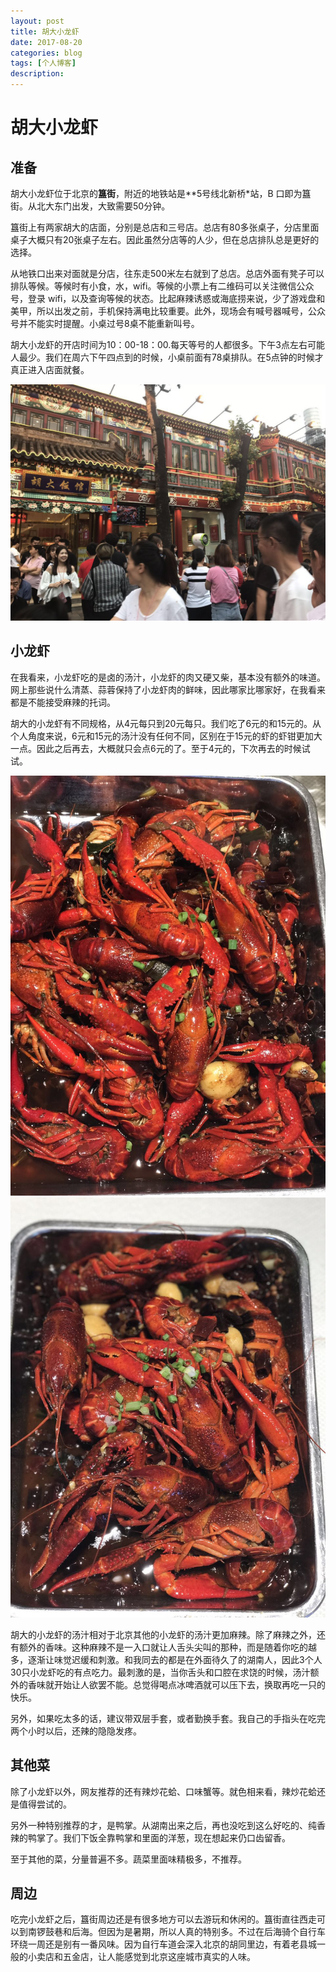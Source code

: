 ```yaml
---
layout: post
title: 胡大小龙虾
date: 2017-08-20
categories: blog
tags: [个人博客]
description:
---
```


# 胡大小龙虾

## 准备

胡大小龙虾位于北京的**簋街**，附近的地铁站是**5号线北新桥*站，B 口即为簋街。从北大东门出发，大致需要50分钟。

簋街上有两家胡大的店面，分别是总店和三号店。总店有80多张桌子，分店里面桌子大概只有20张桌子左右。因此虽然分店等的人少，但在总店排队总是更好的选择。

从地铁口出来对面就是分店，往东走500米左右就到了总店。总店外面有凳子可以排队等候。等候时有小食，水，wifi。等候的小票上有二维码可以关注微信公众号，登录 wifi，以及查询等候的状态。比起麻辣诱惑或海底捞来说，少了游戏盘和美甲，所以出发之前，手机保持满电比较重要。此外，现场会有喊号器喊号，公众号并不能实时提醒。小桌过号8桌不能重新叫号。

胡大小龙虾的开店时间为10：00-18：00.每天等号的人都很多。下午3点左右可能人最少。我们在周六下午四点到的时候，小桌前面有78桌排队。在5点钟的时候才真正进入店面就餐。

![huda](/img/2017-08-20/huda.jpeg "吃完饭出来，等的人更多了")

## 小龙虾

在我看来，小龙虾吃的是卤的汤汁，小龙虾的肉又硬又柴，基本没有额外的味道。网上那些说什么清蒸、蒜蓉保持了小龙虾肉的鲜味，因此哪家比哪家好，在我看来都是不能接受麻辣的托词。

胡大的小龙虾有不同规格，从4元每只到20元每只。我们吃了6元的和15元的。从个人角度来说，6元和15元的汤汁没有任何不同，区别在于15元的虾的虾钳更加大一点。因此之后再去，大概就只会点6元的了。至于4元的，下次再去的时候试试。

![6](/img/2017-08-20/15.jpeg "6元一只的小龙虾")
![15](/img/2017-08-20/16.jpeg "15元一只的小龙虾")

胡大的小龙虾的汤汁相对于北京其他的小龙虾的汤汁更加麻辣。除了麻辣之外，还有额外的香味。这种麻辣不是一入口就让人舌头尖叫的那种，而是随着你吃的越多，逐渐让味觉迟缓和刺激。和我同去的都是在外面待久了的湖南人，因此3个人30只小龙虾吃的有点吃力。最刺激的是，当你舌头和口腔在求饶的时候，汤汁额外的香味就开始让人欲罢不能。总觉得喝点冰啤酒就可以压下去，换取再吃一只的快乐。

另外，如果吃太多的话，建议带双层手套，或者勤换手套。我自己的手指头在吃完两个小时以后，还辣的隐隐发疼。

## 其他菜

除了小龙虾以外，网友推荐的还有辣炒花蛤、口味蟹等。就色相来看，辣炒花蛤还是值得尝试的。

另外一种特别推荐的才，是鸭掌。从湖南出来之后，再也没吃到这么好吃的、纯香辣的鸭掌了。我们下饭全靠鸭掌和里面的洋葱，现在想起来仍口齿留香。

至于其他的菜，分量普遍不多。蔬菜里面味精极多，不推荐。

## 周边

吃完小龙虾之后，簋街周边还是有很多地方可以去游玩和休闲的。簋街直往西走可以到南锣鼓巷和后海。但因为是暑期，所以人真的特别多。不过在后海骑个自行车环绕一周还是别有一番风味。因为自行车道会深入北京的胡同里边，有着老县城一般的小卖店和五金店，让人能感觉到北京这座城市真实的人味。
